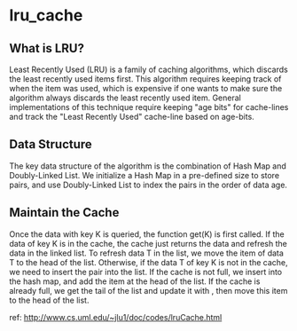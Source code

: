 lru_cache
=========

## What is LRU?
Least Recently Used (LRU) is a family of caching algorithms, which discards the least recently used items first. This algorithm requires keeping track of when the item was used, which is expensive if one wants to make sure the algorithm always discards the least recently used item. General implementations of this technique require keeping "age bits" for cache-lines and track the "Least Recently Used" cache-line based on age-bits.

## Data Structure
The key data structure of the algorithm is the combination of Hash Map and Doubly-Linked List. We initialize a Hash Map in a pre-defined size to store pairs, and use Doubly-Linked List to index the pairs in the order of data age.

## Maintain the Cache
Once the data with key K is queried, the function get(K) is first called. If the data of key K is in the cache, the cache just returns the data and refresh the data in the linked list. To refresh data T in the list, we move the item of data T to the head of the list. Otherwise, if the data T of key K is not in the cache, we need to insert the pair into the list. If the cache is not full, we insert into the hash map, and add the item at the head of the list. If the cache is already full, we get the tail of the list and update it with , then move this item to the head of the list.

ref:  http://www.cs.uml.edu/~jlu1/doc/codes/lruCache.html
